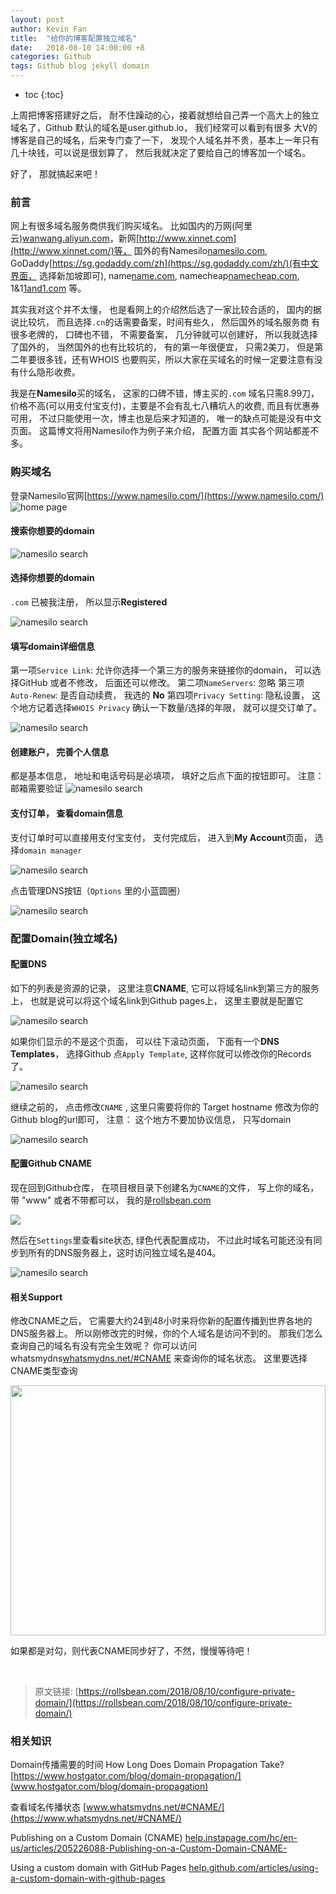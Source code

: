 ```yaml
---
layout: post
author: Kevin Fan
title:  "给你的博客配置独立域名"
date:   2018-08-10 14:00:00 +8
categories: Github
tags: Github blog jekyll domain 
---
```


* toc
{:toc}

上周把博客搭建好之后， 耐不住躁动的心，接着就想给自己弄一个高大上的独立域名了，Github 默认的域名是user.github.io， 我们经常可以看到有很多
大V的博客是自己的域名，后来专门查了一下， 发现个人域名并不贵，基本上一年只有几十块钱，可以说是很划算了， 然后我就决定了要给自己的博客加一个域名。

好了， 那就搞起来吧！


<!-- more -->

### 前言

网上有很多域名服务商供我们购买域名。 比如国内的万网(阿里云)[wanwang.aliyun.com](https://wanwang.aliyun.com/)，新网[http://www.xinnet.com](http://www.xinnet.com/)等，
国外的有Namesilo[namesilo.com](https://www.namesilo.com/), 
GoDaddy[https://sg.godaddy.com/zh](https://sg.godaddy.com/zh/)(有中文界面， 选择新加坡即可), name[name.com](https://www.name.com/), namecheap[namecheap.com](https://www.namecheap.com/),
1&1[1and1.com](https://www.1and1.com/) 等。

其实我对这个并不太懂， 也是看网上的介绍然后选了一家比较合适的， 国内的据说比较坑， 而且选择`.cn`的话需要备案，时间有些久， 然后国外的域名服务商
有很多老牌的， 口碑也不错， 不需要备案， 几分钟就可以创建好， 所以我就选择了国外的， 当然国外的也有比较坑的， 有的第一年很便宜， 只需2美刀， 
但是第二年要很多钱，还有WHOIS 也要购买，所以大家在买域名的时候一定要注意有没有什么隐形收费。 

我是在**Namesilo**买的域名， 这家的口碑不错，博主买的`.com` 域名只需8.99刀，价格不高(可以用支付宝支付)，主要是不会有乱七八糟坑人的收费,
而且有优惠券可用， 不过只能使用一次，博主也是后来才知道的， 唯一的缺点可能是没有中文页面。 这篇博文将用Namesilo作为例子来介绍， 配置方面
其实各个网站都差不多。

### 购买域名

登录Namesilo官网[https://www.namesilo.com/](https://www.namesilo.com/)
![home page](/images/screeshot/namesilo/namesilo%20homepage.jpg)

#### 搜索你想要的domain

![namesilo search ](/images/screeshot/namesilo/namesilo%20search.jpg)

#### 选择你想要的domain

`.com` 已被我注册， 所以显示**Registered**

![namesilo search ](/images/screeshot/namesilo/namesilo%20search%20result.jpg)

#### 填写domain详细信息

第一项`Service Link`: 允许你选择一个第三方的服务来链接你的domain， 可以选择GitHub 或者不修改， 后面还可以修改。
第二项`NameServers`: 忽略
第三项`Auto-Renew`: 是否自动续费， 我选的 **No**
第四项`Privacy Setting`: 隐私设置， 这个地方记着选择`WHOIS Privacy`
确认一下数量/选择的年限， 就可以提交订单了。

![namesilo search ](/images/screeshot/namesilo/domain%20config.jpg)

#### 创建账户， 完善个人信息

都是基本信息， 地址和电话号码是必填项， 填好之后点下面的按钮即可。 注意： 邮箱需要验证
![namesilo search ](/images/screeshot/namesilo/create%20account.jpg)


#### 支付订单， 查看domain信息

支付订单时可以直接用支付宝支付， 支付完成后， 进入到**My Account**页面， 选择`domain manager`

![namesilo search ](/images/screeshot/namesilo/account%20page.jpg)

点击管理DNS按钮（`Options` 里的小蓝圆圈）

![namesilo search ](/images/screeshot/namesilo/account%20pre-manager.jpg)

### 配置Domain(独立域名)

#### 配置DNS

如下的列表是资源的记录， 这里注意**CNAME**, 它可以将域名link到第三方的服务上， 也就是说可以将这个域名link到Github pages上， 这里主要就是配置它

![namesilo search ](/images/screeshot/namesilo/manage%20page.jpg)

如果你们显示的不是这个页面， 可以往下滚动页面， 下面有一个**DNS Templates**， 选择Github 点`Apply Template`, 这样你就可以修改你的Records了。

![namesilo search ](/images/screeshot/namesilo/github%20template.jpg)

继续之前的， 点击修改`CNAME` , 这里只需要将你的 Target hostname 修改为你的Github blog的url即可， 注意： 这个地方不要加协议信息， 只写domain

![namesilo search ](/images/screeshot/namesilo/cname%20update.jpg)

#### 配置Github CNAME

现在回到Github仓库， 在项目根目录下创建名为`CNAME`的文件， 写上你的域名， 带 "www" 或者不带都可以， 我的是[rollsbean.com](rollsbean.com)

<img src='/images/screeshot/namesilo/github CNAME.jpg' />

然后在`Settings`里查看site状态, 绿色代表配置成功， 不过此时域名可能还没有同步到所有的DNS服务器上，这时访问独立域名是404。

![namesilo search ](/images/screeshot/namesilo/GitHub%20page%20site.jpg)

#### 相关Support

修改CNAME之后， 它需要大约24到48小时来将你新的配置传播到世界各地的DNS服务器上。 所以刚修改完的时候，你的个人域名是访问不到的。
那我们怎么查询自己的域名有没有完全生效呢？ 你可以访问 whatsmydns[whatsmydns.net/#CNAME](https://www.whatsmydns.net/#CNAME) 
来查询你的域名状态。 这里要选择CNAME类型查询

<img src='/images/screeshot/namesilo/dns progagation check.jpg' width='100%' height='400px'/>

如果都是对勾，则代表CNAME同步好了，不然，慢慢等待吧！

<br>

>原文链接: [https://rollsbean.com/2018/08/10/configure-private-domain/](https://rollsbean.com/2018/08/10/configure-private-domain/)

### 相关知识

Domain传播需要的时间 How Long Does Domain Propagation Take? 
[https://www.hostgator.com/blog/domain-propagation/](www.hostgator.com/blog/domain-propagation)

查看域名传播状态 [www.whatsmydns.net/#CNAME/](https://www.whatsmydns.net/#CNAME/)

Publishing on a Custom Domain (CNAME) 
[help.instapage.com/hc/en-us/articles/205226088-Publishing-on-a-Custom-Domain-CNAME-](https://help.instapage.com/hc/en-us/articles/205226088-Publishing-on-a-Custom-Domain-CNAME-)

Using a custom domain with GitHub Pages [help.github.com/articles/using-a-custom-domain-with-github-pages](https://help.github.com/articles/using-a-custom-domain-with-github-pages/)

